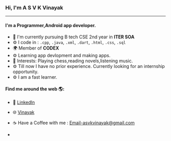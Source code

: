 ### Hi, I'm A S V K Vinayak
---

#### I'm a Programmer,Android app developer.

- 🏢 I'm currently pursuing B tech CSE 2nd year in **ITER SOA**
- ⚙️ I code in : `.cpp`, `.java`, `.xml`, `.dart`, `.html`, `.css`, `.sql`
- 🌍 Member of **CODEX**
- ⚙️ Learning app devlopment and making apps.
- 💜 Interests: Playing chess,reading novels,listening music.
- ⚙️  Till now I have no prior experience. Currently looking for an internship opportunity.
- ⚙️  I am a fast learner.

#### Find me around the web 🌎:
- 💼 <a href="https://www.linkedin.com/in/a-s-v-k-vinayak-228a62127">LinkedIn</a>
- 🌐 <a href="https://asvkvinayak.github.com">Vinayak</a>
- ☕ Have a Coffee with me : Email-asvkvinayak@gmail.com


-
